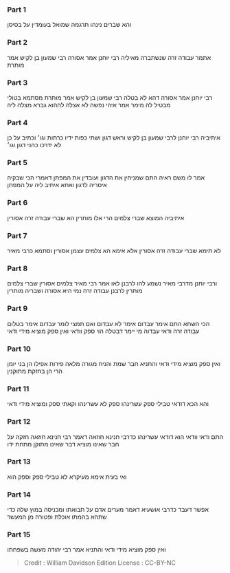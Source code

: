 
### Part 1
והא שברים נינהו תרגמה שמואל בעומדין על בסיסן

### Part 2
אתמר עבודה זרה שנשתברה מאיליה רבי יוחנן אמר אסורה רבי שמעון בן לקיש אמר מותרת

### Part 3
רבי יוחנן אמר אסורה דהא לא בטלה רבי שמעון בן לקיש אמר מותרת מסתמא בטולי מבטיל לה מימר אמר איהי נפשה לא אצלה לההוא גברא מצלה ליה

### Part 4
איתיביה רבי יוחנן לרבי שמעון בן לקיש וראש דגון ושתי כפות ידיו כרתות וגו׳ וכתיב על כן לא ידרכו כהני דגון וגו׳

### Part 5
אמר לו משם ראיה התם שמניחין את הדגון ועובדין את המפתן דאמרי הכי שבקיה איסריה לדגון ואתא איתיב ליה על המפתן

### Part 6
איתיביה המוצא שברי צלמים הרי אלו מותרין הא שברי עבודה זרה אסורין

### Part 7
לא תימא שברי עבודה זרה אסורין אלא אימא הא צלמים עצמן אסורין וסתמא כרבי מאיר

### Part 8
ורבי יוחנן מדרבי מאיר נשמע להו לרבנן לאו אמר רבי מאיר צלמים אסורין שברי צלמים מותרין לרבנן עבודה זרה נמי היא אסורה ושבריה מותרין

### Part 9
הכי השתא התם אימר עבדום אימר לא עבדום ואם תמצי לומר עבדום אימר בטלום עבודה זרה ודאי עבדוה מי יימר דבטלה הוי ספק וודאי ואין ספק מוציא מידי ודאי

### Part 10
ואין ספק מוציא מידי ודאי והתניא חבר שמת והניח מגורה מלאה פירות אפילו הן בני יומן הרי הן בחזקת מתוקנין

### Part 11
והא הכא דודאי טבילי ספק עשרינהו ספק לא עשרינהו וקאתי ספק ומוציא מידי ודאי

### Part 12
התם ודאי וודאי הוא דודאי עשרינהו כדרבי חנינא חוזאה דאמר רבי חנינא חוזאה חזקה על חבר שאינו מוציא דבר שאינו מתוקן מתחת ידו

### Part 13
ואי בעית אימא מעיקרא לא טבילי ספק וספק הוא 

### Part 14
אפשר דעבד כדרבי אושעיא דאמר מערים אדם על תבואתו ומכניסה במוץ שלה כדי שתהא בהמתו אוכלת ופטורה מן המעשר

### Part 15
ואין ספק מוציא מידי ודאי והתניא אמר רבי יהודה מעשה בשפחתו

>Credit : William Davidson Edition
>License : CC-BY-NC